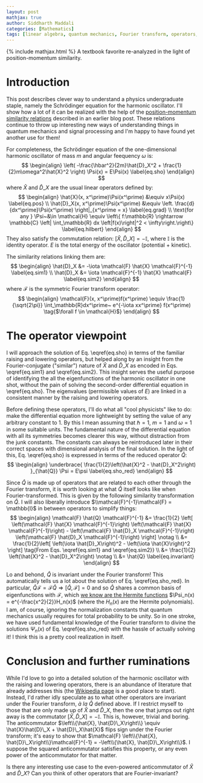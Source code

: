 ```yaml
---
layout: post
mathjax: true
author: Siddharth Maddali
categories: [Mathematics]
tags: [linear algebra, quantum mechanics, Fourier transform, operators, mathematics, physics, harmonic oscillators, Heisenberg, uncertainty]
---
```


{% include mathjax.html %}
A textbook favorite re-analyzed in the light of position-momentum similarity.

# Introduction
This post describes clever way to understand a physics undergraduate staple, namely the Schrödinger equation for the harmonic oscillator. 
I'll show how a lot of it can be realized with the help of the [position-momentum similarity relations](https://siddharth-maddali.github.io/mathematics/2020/02/15/position-and-momentum-are-similar-in-nature.html) described in an earlier blog post.
These relations continue to throw up interesting new ways of understanding things in quantum mechanics and signal processing and I'm happy to have found yet another use for them!

For completeness, the Schrödinger equation of the one-dimensional harmonic oscillator of mass $m$ and angular feequency $\omega$ is: 
$$
\begin{align}
	\left(
		-\frac{\hbar^2}{2m}\hat{D}_X^2 + \frac{1}{2}m\omega^2\hat{X}^2
	\right) \Psi(x) = E\Psi(x) \label{eq.sho}
\end{align}
$$
where $\hat{X}$ and $\hat{D}\_X$ are the usual linear operators defined by:
$$
\begin{align}
	\hat{X}(x, x^\prime)\Psi(x^\prime) &\equiv x\Psi(x) \label{eq.pos} \\
	\hat{D}_X(x, x^\prime)\Psi(x^\prime) &\equiv \left. \frac{d}{dx^\prime}\Psi(x^\prime) \right|_{x^\prime = x} \label{eq.grad} \\ 
	\text{for any } \Psi~&\in \mathcal{H} \equiv \left\{ f:\mathbb{R} \rightarrow \mathbb{C} \left| \int_\mathbb{R} dx \left|f(x)\right|^2 < \infty\right.\right\} \label{eq.hilbert}
\end{align}
$$
They also satisfy the commutation relation: $\left[\hat{X}, \hat{D}\_X\right] = -\mathbb{I}$, where $\mathbb{I}$ is the identity operator.
$E$ is the total energy of the oscillator (potential + kinetic).

The similarity relations linking them are: 
$$
\begin{align}
	\hat{D}_X &= -\iota \mathcal{F} \hat{X} \mathcal{F}^{-1} \label{eq.sim1} \\
	\hat{D}_X &=  \iota \mathcal{F}^{-1} \hat{X} \mathcal{F} \label{eq.sim2}
\end{align}
$$
where $\mathcal{F}$ is the symmetric Fourier transform operator: 
$$
\begin{align}
	\mathcal{F}(x, x^\prime)f(x^\prime) \equiv 
	\frac{1}{\sqrt{2\pi}} 
	\int_\mathbb{R}dx^\prime~
	e^{-\iota xx^\prime} f(x^\prime) 
	\tag{$\forall f \in \mathcal{H}$}
\end{align}
$$

# The operator viewpoint
I will approach the solution of Eq. \eqref{eq.sho} in terms of the familiar raising and lowering operators, but helped along by an insight from the Fourier-conjugate ("similar") nature of $\hat{X}$ and $\hat{D}\_X$ as encoded in Eqs. \eqref{eq.sim1} and \eqref{eq.sim2}.
This insight serves the useful purpose of identifying the all the eigenfunctions of the harmonic oscillator in one shot, without the pain of solving the second-order differential equation in \eqref{eq.sho}.
The eigenvalues (permissible values of $E$) are linked in a consistent manner by the raising and lowering operators. 

Before defining these operators, I'll do what all "cool physicists" like to do: make the differential equation more lightweight by setting the value of any arbitrary constant to $1$. 
By this I mean assuming that $\hbar = 1$, $m = 1$ and $\omega = 1$ in some suitable units.
The fundamental nature of the differential equation with all its symmetries becomes clearer this way, without distraction from the junk constants.
The constants can always be reintroduced later in their correct spaces with dimensional analysis of the final solution. 
In the light of this, Eq. \eqref{eq.sho} is expressed in terms of the reduced operator $\hat{Q}$:
$$
\begin{align}
	\underbrace{
		\frac{1}{2}\left(\hat{X}^2 - \hat{D}_X^2\right)
	}_{\hat{Q}} \Psi = E\psi
	\label{eq.sho_red}
\end{align}
$$

Since $\hat{Q}$ is made up of operators that are related to each other through the Fourier transform, it is worth looking at what $\hat{Q}$ itself looks like when Fourier-transformed. 
This is given by the following similarity transformation on $\hat{Q}$. 
I will also liberally introduce $\\mathcal{F}^{-1}\mathcal{F} = \mathbb{I}$ in between operators to simplify things:
$$
\begin{align}
	\mathcal{F} \hat{Q} \mathcal{F}^{-1} 
	&= \frac{1}{2} \left[
			\left(\mathcal{F} \hat{X} \mathcal{F}^{-1}\right)
			\left(\mathcal{F} \hat{X} \mathcal{F}^{-1}\right) - 
			\left(\mathcal{F} \hat{D}_X \mathcal{F}^{-1}\right)
			\left(\mathcal{F} \hat{D}_X \mathcal{F}^{-1}\right)
		\right] \notag \\
	&= \frac{1}{2}\left[
			\left(\iota \hat{D}_X\right)^2 - \left(\iota \hat{X}\right)^2
		\right] \tag{From Eqs. \eqref{eq.sim1} and \eqref{eq.sim2}} \\
	&= \frac{1}{2} \left(\hat{X}^2 - \hat{D}_X^2\right) \notag \\
	&= \hat{Q} \label{eq.invariant}
\end{align}
$$

Lo and behond, $\hat{Q}$ is invariant under the Fourier transform!
This automatically tells us a lot about the solution of Eq. \eqref{eq.sho_red}.
In particular, $\hat{Q} \mathcal{F} = \mathcal{F}\hat{Q} \Rightarrow \left[\hat{Q}, \mathcal{F}\right] = 0$ and so $\hat{Q}$ shares a common basis of eigenfunctions with $\mathcal{F}$, which [we know are the Hermite functions](https://siddharth-maddali.github.io/mathematics/2020/03/15/Breaking-down-the-Fourier-transform.html) $\Psi_n(x) = e^{-\frac{x^2}{2}}H_n(x)$ (where the $H_n(x)$ are the Hermite polynomials).
I am, of course, ignoring the normalization constants that quantum mechanics usually requires for total probability to be unity. 
So in one stroke, we have used fundamental knowledge of the Fourier transform to divine the solutions $\Psi_n(x)$ of Eq. \eqref{eq.sho_red} with the hassle of actually solving it!
I think this is a pretty cool realization in itself.

# Conclusion and further ruminations
While I'd love to go into a detailed solution of the harmonic oscillator with the raising and lowering operators, there is an abundance of literature that already addresses this (the [Wikipedia page](https://en.wikipedia.org/wiki/Quantum_harmonic_oscillator) is a good place to start).
Instead, I'd rather idly speculate as to what other operators are invariant under the Fourier transform, _à la_ $\hat{Q}$ defined above. 
If I restrict myself to those that are only made up of $\hat{X}$ and $\hat{D}\_X$, then the one that jumps out right away is the commutator $\left[\hat{X}, \hat{D}\_X\right] = -\mathbb{I}$.
This is, however, trivial and boring.
The anticommutator $\left\\{\hat{X}, \hat{D}\_X\right\\} \equiv \hat{X}\hat{D}\_X + \hat{D}\_X\hat{X}$ flips sign under the Fourier transform; it's easy to show that  $\mathcal{F} \left\\{\hat{X}, \hat{D}\_X\right\\}\mathcal{F}^{-1} = -\left\\{\hat{X}, \hat{D}\_X\right\\}$. 
I suppose the squared anticommutator satisfies this property, or any even power of the anticommutator for that matter.

Is there any interesting use case to the even-powered anticommutator of $\hat{X}$ and $\hat{D}\_X$?
Can you think of other operators that are Fourier-invariant? 


<!--
# Time to step up...or down
There remains the question of what the eigenvalues $E$ are, in Eq. \eqref{eq.sho_red}.
If you're a masochist, you could manually apply the operator $\hat{Q}$ to each one of the eigenvectors $\Psi_n(x)$ after looking up the $n$'th-order Hermite polynomial. 
The cool physicists, however, try to apply specially designed operators to Eq. \eqref{eq.sho_red} that allow them to recurse through successive eigenvectors $\Psi_n(x)$ so that a pattern appears linking all the eigenvalues $E_n$. 
In this spirit, I'll define the "raising" and "lowering" operators below, subscripted by $+$ and $-$ respectively: 
$$
\begin{align}
	\hat{a}_+ &= \hat{X} - \hat{D}_X \label{eq.raise} \\
	\hat{a}_- &= \hat{X} + \hat{D}_X \label{eq.lower} 
\end{align}
$$

The "raising" and "lowering" characteristics will become evident soon.
It is easy to see that $\hat{a}\_+$ and $\hat{a}\_-$ are Hermitian adjoints of each other, since $\hat{X}^\dagger = \hat{X}$ but $\hat{D}\_X^\dagger = -\hat{D}\_X$.

That the function $\hat{a}\_\pm\Psi(x)$ belongs in $\mathcal{H}$ is evident from the fact that $\Psi(x)$ contains a Gaussian multipler $e^{-\frac{x^2}{2}}$. 
This multiplier causes $\Psi(x)$ to go to zero very quickly at $\pm \infty$, much faster than the Hermite polynomials $H_n(x)$ can diverge. 
This means that being acted upon by $\hat{X}$ or $\hat{D}\_X$ (and therefore $\hat{a}\_+$ or $\hat{a}\_-$) still leaves the function with a finite $\ell^2$-norm (it remains square-integrable), and so by definition $\hat{a}\_\pm\Psi(x) \in \mathcal{H}$.

I now seek to understand what $\hat{Q} \hat{a}\_\pm \Psi_n(x)$ look like, _i.e._, what happens when I hit the Hilbert space functions $\hat{a}\_\pm\Psi_n(x)$ with the operator $\hat{Q}$ from the left.
To do this, I need to rewrite $\hat{Q}$ in terms of $\hat{a}\_\pm$. 
This is quite simply achieved from Eqsd. \eqref{eq.raise} and \eqref{eq.lower}, and the commutation relation $\left[\hat{X}, \hat{D}\_X\right]= -\mathbb{I}$:
$$
\begin{align}
	\hat{a}_- \hat{a}_+ &= \left(\hat{X}+\hat{D}_X\right)\left(\hat{X}-\hat{D}_X\right) = \hat{X}^2-\hat{D}_X^2+\mathbb{I} \label{eq.updown} \\
	\hat{a}_+ \hat{a}_- &= \left(\hat{X}-\hat{D}_X\right)\left(\hat{X}+\hat{D}_X\right) = \hat{X}^2-\hat{D}_X^2-\mathbb{I} \label{eq.downup}
\end{align}
$$

Eqs. \eqref{eq.updown} and \eqref{eq.downup} allow us to calculate: 
$$
\begin{align}
	\hat{Q} \hat{a}_+\Psi_n
		&= \frac{1}{2}\left(\hat{X}^2 -\hat{D}_X^2\right) \hat{a}_+ \Psi_n \notag \\
		&= \frac{1}{2}\left(\hat{a}_+\hat{a}_- + \mathbb{I}\right) \hat{a}_+ \Psi_n \tag{From Eq. \eqref{eq.downup}} \\
		&= \frac{1}{2} \left[\hat{a}_+\left(\hat{a}_-\hat{a}_+\right) + \hat{a}_+\right] \Psi_n 
		 = \frac{1}{2} \hat{a}_+ \left(\hat{a}_-\hat{a}_+ + \mathbb{I}\right) \Psi_n \notag \\
		&= \frac{1}{2} \hat{a}_+ \left(\hat{X}^2 -\hat{D}_X^2 + 2\mathbb{I}\right) \Psi_n \tag{From Eq. \eqref{eq.updown}}\\
		&= \hat{a}_+ \left[\frac{1}{2}\left(\hat{X}^2-\hat{D}_X^2\right)\Psi_n + \mathbb{I}\Psi_n\right] 
		 = \hat{a}_+\left(E_n + 1\right)\Psi_n \notag \\
		&= \left(E_n + 1\right)\hat{a}_+\Psi_n \label{eq.raised_ev}
\end{align}
$$

We may also repeat the same procedure above to prove the $\hat{a}\_-$ analog of Eq. \eqref{eq.raised_ev}:
$$
\begin{align}
	\hat{Q} \hat{a}_- \Psi_n = \left(E_n - 1\right)\hat{a}_- \Psi_n
	\label{eq.lowerd_ev}
\end{align}
$$
Eqs. \eqref{eq.raised_ev} and \eqref{eq.lowerd_ev} tell us that $\hat{a}\_\pm\Psi_n$ are eigenvectors of $\hat{Q}$ with eigenvalues $E_n \pm 1$, where $E_n$ is the eigenvalue of the $n$'th Hermite function $\Psi_n$.
It follows simply that $\hat{a}\_\pm\Psi_n$ are also Hermite functions. 
The only question is whether: $\hat{a}\_\pm \Psi_n \stackrel{?}{=} \Psi\_{n \pm 1}$.
-->
